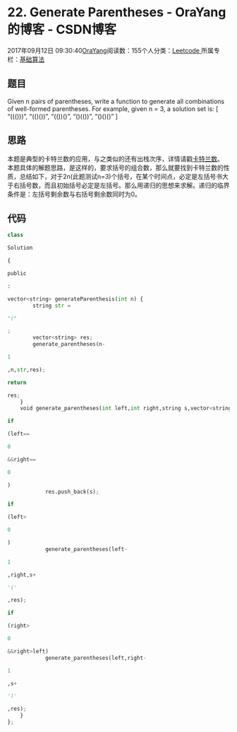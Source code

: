 
# 22. Generate Parentheses - OraYang的博客 - CSDN博客

2017年09月12日 09:30:40[OraYang](https://me.csdn.net/u010665216)阅读数：155个人分类：[Leetcode																](https://blog.csdn.net/u010665216/article/category/7026962)
所属专栏：[基础算法](https://blog.csdn.net/column/details/16604.html)



## 题目
Given n pairs of parentheses, write a function to generate all combinations of well-formed parentheses.
For example, given n = 3, a solution set is:
[
“((()))”,
“(()())”,
“(())()”,
“()(())”,
“()()()”
]
## 思路
本题是典型的卡特兰数的应用，与之类似的还有出栈次序，详情请戳[卡特兰数](https://baike.baidu.com/item/%E5%8D%A1%E7%89%B9%E5%85%B0%E6%95%B0/6125746?fr=aladdin)。
本题具体的解题思路，是这样的，要求括号的组合数，那么就要找到卡特兰数的性质，总结如下，对于2n(此题测试n=3)个括号，在某个时间点，必定是左括号书大于右括号数，而且初始括号必定是左括号。那么用递归的思想来求解。递归的临界条件是：左括号剩余数与右括号剩余数同时为0。
## 代码
```python
class
```
```python
Solution
```
```python
{
```
```python
public
```
```python
:
```
```python
vector<string> generateParenthesis(int n) {
        string str =
```
```python
"("
```
```python
;
        vector<string> res;
        generate_parentheses(n-
```
```python
1
```
```python
,n,str,res);
```
```python
return
```
```python
res;
    }
    void generate_parentheses(int left,int right,string s,vector<string>& res){
```
```python
if
```
```python
(left==
```
```python
0
```
```python
&&right==
```
```python
0
```
```python
)
            res.push_back(s);
```
```python
if
```
```python
(left>
```
```python
0
```
```python
)
            generate_parentheses(left-
```
```python
1
```
```python
,right,s+
```
```python
'('
```
```python
,res);
```
```python
if
```
```python
(right>
```
```python
0
```
```python
&&right>left)
            generate_parentheses(left,right-
```
```python
1
```
```python
,s+
```
```python
')'
```
```python
,res);
    }
};
```

